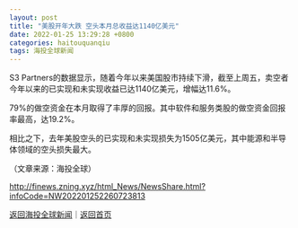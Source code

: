 ```yaml
---
layout: post
title: "美股开年大跌 空头本月总收益达1140亿美元"
date: 2022-01-25 13:29:28 +0800
categories: haitouquanqiu
tags: 海投全球新闻
---
```

<p>S3 Partners的数据显示，随着今年以来美国股市持续下滑，截至上周五，卖空者今年以来的已实现和未实现收益已达1140亿美元，增幅达11.6%。</p><p>79%的做空资金在本月取得了丰厚的回报。其中软件和服务类股的做空资金回报率最高，达19.2%。</p><p>相比之下，去年美股空头的已实现和未实现损失为1505亿美元，其中能源和半导体领域的空头损失最大。</p><p class="em_media">（文章来源：海投全球）</p>

<http://finews.zning.xyz/html_News/NewsShare.html?infoCode=NW202201252260723813>

[返回海投全球新闻](//finews.withounder.com/category/haitouquanqiu.html)｜[返回首页](//finews.withounder.com/)